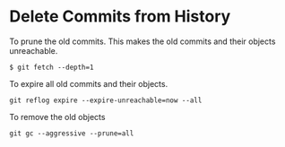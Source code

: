 # Delete Commits from History



To prune the old commits. This makes the old commits and their objects unreachable.

```
$ git fetch --depth=1
```

To expire all old commits and their objects.

```
git reflog expire --expire-unreachable=now --all
```

To remove the old objects

```
git gc --aggressive --prune=all
```

